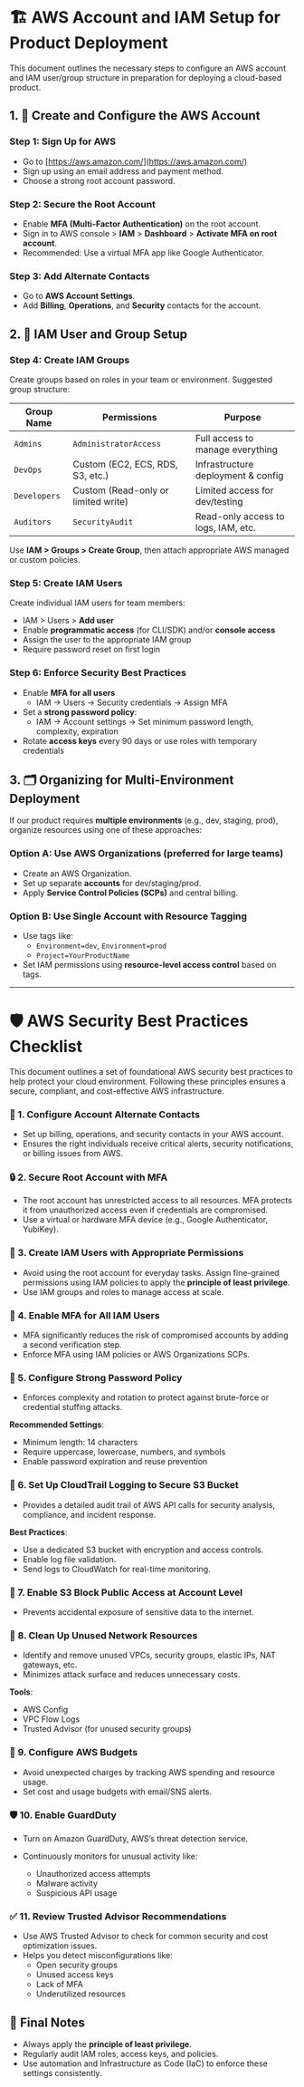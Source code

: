 # 🏗️ AWS Account and IAM Setup for Product Deployment

This document outlines the necessary steps to configure an AWS account and IAM user/group structure in preparation for deploying a cloud-based product.

## 1. 🔐 Create and Configure the AWS Account

### Step 1: Sign Up for AWS
- Go to [https://aws.amazon.com/](https://aws.amazon.com/)
- Sign up using an email address and payment method.
- Choose a strong root account password.

### Step 2: Secure the Root Account
- Enable **MFA (Multi-Factor Authentication)** on the root account.
- Sign in to AWS console > **IAM** > **Dashboard** > **Activate MFA on root account**.
- Recommended: Use a virtual MFA app like Google Authenticator.

### Step 3: Add Alternate Contacts
- Go to **AWS Account Settings**.
- Add **Billing**, **Operations**, and **Security** contacts for the account.

## 2. 👤 IAM User and Group Setup

### Step 4: Create IAM Groups

Create groups based on roles in your team or environment. Suggested group structure:

| Group Name       | Permissions                    | Purpose                            |
|------------------|--------------------------------|-------------------------------------|
| `Admins`         | `AdministratorAccess`          | Full access to manage everything    |
| `DevOps`         | Custom (EC2, ECS, RDS, S3, etc.) | Infrastructure deployment & config |
| `Developers`     | Custom (Read-only or limited write) | Limited access for dev/testing    |
| `Auditors`       | `SecurityAudit`                | Read-only access to logs, IAM, etc. |

Use **IAM > Groups > Create Group**, then attach appropriate AWS managed or custom policies.


### Step 5: Create IAM Users

Create individual IAM users for team members:

- IAM > Users > **Add user**
- Enable **programmatic access** (for CLI/SDK) and/or **console access**
- Assign the user to the appropriate IAM group
- Require password reset on first login


### Step 6: Enforce Security Best Practices

- Enable **MFA for all users**
  - IAM → Users → Security credentials → Assign MFA
- Set a **strong password policy**:
  - IAM → Account settings → Set minimum password length, complexity, expiration
- Rotate **access keys** every 90 days or use roles with temporary credentials

## 3. 🗂️ Organizing for Multi-Environment Deployment

If our product requires **multiple environments** (e.g., dev, staging, prod), organize resources using one of these approaches:

### Option A: Use AWS Organizations (preferred for large teams)
- Create an AWS Organization.
- Set up separate **accounts** for dev/staging/prod.
- Apply **Service Control Policies (SCPs)** and central billing.

### Option B: Use Single Account with Resource Tagging
- Use tags like:
  - `Environment=dev`, `Environment=prod`
  - `Project=YourProductName`
- Set IAM permissions using **resource-level access control** based on tags.

---

# 🛡️ AWS Security Best Practices Checklist

This document outlines a set of foundational AWS security best practices to help protect your cloud environment. Following these principles ensures a secure, compliant, and cost-effective AWS infrastructure.


### 🔐 1. Configure Account Alternate Contacts

- Set up billing, operations, and security contacts in your AWS account.
- Ensures the right individuals receive critical alerts, security notifications, or billing issues from AWS.

### 🔒 2. Secure Root Account with MFA

- The root account has unrestricted access to all resources. MFA protects it from unauthorized access even if credentials are compromised.
- Use a virtual or hardware MFA device (e.g., Google Authenticator, YubiKey).


### 👤 3. Create IAM Users with Appropriate Permissions

- Avoid using the root account for everyday tasks. Assign fine-grained permissions using IAM policies to apply the **principle of least privilege**.
- Use IAM groups and roles to manage access at scale.


### 🔐 4. Enable MFA for All IAM Users

- MFA significantly reduces the risk of compromised accounts by adding a second verification step.
- Enforce MFA using IAM policies or AWS Organizations SCPs.


### 🔑 5. Configure Strong Password Policy

- Enforces complexity and rotation to protect against brute-force or credential stuffing attacks.

**Recommended Settings**:
- Minimum length: 14 characters
- Require uppercase, lowercase, numbers, and symbols
- Enable password expiration and reuse prevention

### 📜 6. Set Up CloudTrail Logging to Secure S3 Bucket

- Provides a detailed audit trail of AWS API calls for security analysis, compliance, and incident response.

**Best Practices**:
- Use a dedicated S3 bucket with encryption and access controls.
- Enable log file validation.
- Send logs to CloudWatch for real-time monitoring.


### 🚫 7. Enable S3 Block Public Access at Account Level

- Prevents accidental exposure of sensitive data to the internet.


### 🧹 8. Clean Up Unused Network Resources

- Identify and remove unused VPCs, security groups, elastic IPs, NAT gateways, etc.
- Minimizes attack surface and reduces unnecessary costs.

**Tools**:
- AWS Config
- VPC Flow Logs
- Trusted Advisor (for unused security groups)



### 💸 9. Configure AWS Budgets

- Avoid unexpected charges by tracking AWS spending and resource usage.
- Set cost and usage budgets with email/SNS alerts.


### 🛡️ 10. Enable GuardDuty

- Turn on Amazon GuardDuty, AWS’s threat detection service.

- Continuously monitors for unusual activity like:
  - Unauthorized access attempts
  - Malware activity
  - Suspicious API usage


### ✅ 11. Review Trusted Advisor Recommendations

- Use AWS Trusted Advisor to check for common security and cost optimization issues.
- Helps you detect misconfigurations like:
  - Open security groups
  - Unused access keys
  - Lack of MFA
  - Underutilized resources


## 📌 Final Notes

- Always apply the **principle of least privilege**.
- Regularly audit IAM roles, access keys, and policies.
- Use automation and Infrastructure as Code (IaC) to enforce these settings consistently.


